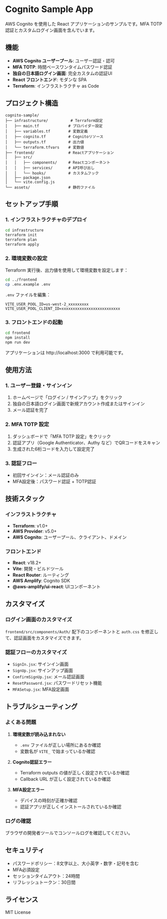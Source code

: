 # Cognito Sample App

AWS Cognito を使用した React アプリケーションのサンプルです。MFA TOTP 認証とカスタムログイン画面を含んでいます。

## 機能

- **AWS Cognito ユーザープール**: ユーザー認証・認可
- **MFA TOTP**: 時間ベースワンタイムパスワード認証
- **独自の日本語ログイン画面**: 完全カスタムの認証UI
- **React フロントエンド**: モダンな SPA
- **Terraform**: インフラストラクチャ as Code

## プロジェクト構造

```
cognito-sample/
├── infrastructure/          # Terraform設定
│   ├── main.tf             # プロバイダー設定
│   ├── variables.tf        # 変数定義
│   ├── cognito.tf          # Cognitoリソース
│   ├── outputs.tf          # 出力値
│   └── terraform.tfvars    # 変数値
├── frontend/               # Reactアプリケーション
│   ├── src/
│   │   ├── components/     # Reactコンポーネント
│   │   ├── services/       # API呼び出し
│   │   └── hooks/          # カスタムフック
│   ├── package.json
│   └── vite.config.js
└── assets/                 # 静的ファイル
```

## セットアップ手順

### 1. インフラストラクチャのデプロイ

```bash
cd infrastructure
terraform init
terraform plan
terraform apply
```

### 2. 環境変数の設定

Terraform 実行後、出力値を使用して環境変数を設定します：

```bash
cd ../frontend
cp .env.example .env
```

`.env` ファイルを編集：
```
VITE_USER_POOL_ID=us-west-2_xxxxxxxxx
VITE_USER_POOL_CLIENT_ID=xxxxxxxxxxxxxxxxxxxxxxxxxx
```

### 3. フロントエンドの起動

```bash
cd frontend
npm install
npm run dev
```

アプリケーションは http://localhost:3000 で利用可能です。

## 使用方法

### 1. ユーザー登録・サインイン

1. ホームページで「ログイン / サインアップ」をクリック
2. 独自の日本語ログイン画面で新規アカウント作成またはサインイン
3. メール認証を完了

### 2. MFA TOTP 設定

1. ダッシュボードで「MFA TOTP 設定」をクリック
2. 認証アプリ（Google Authenticator、Authy など）でQRコードをスキャン
3. 生成された6桁コードを入力して設定完了

### 3. 認証フロー

- 初回サインイン：メール認証のみ
- MFA設定後：パスワード認証 + TOTP認証

## 技術スタック

### インフラストラクチャ
- **Terraform**: v1.0+
- **AWS Provider**: v5.0+
- **AWS Cognito**: ユーザープール、クライアント、ドメイン

### フロントエンド  
- **React**: v18.2+
- **Vite**: 開発・ビルドツール
- **React Router**: ルーティング
- **AWS Amplify**: Cognito SDK
- **@aws-amplify/ui-react**: UIコンポーネント

## カスタマイズ

### ログイン画面のカスタマイズ

`frontend/src/components/Auth/` 配下のコンポーネントと `auth.css` を修正して、認証画面をカスタマイズできます。

### 認証フローのカスタマイズ

- `SignIn.jsx`: サインイン画面
- `SignUp.jsx`: サインアップ画面
- `ConfirmSignUp.jsx`: メール認証画面
- `ResetPassword.jsx`: パスワードリセット機能
- `MFASetup.jsx`: MFA設定画面

## トラブルシューティング

### よくある問題

1. **環境変数が読み込まれない**
   - `.env` ファイルが正しい場所にあるか確認
   - 変数名が `VITE_` で始まっているか確認

2. **Cognito認証エラー**
   - Terraform outputs の値が正しく設定されているか確認
   - Callback URL が正しく設定されているか確認

3. **MFA設定エラー**
   - デバイスの時刻が正確か確認
   - 認証アプリが正しくインストールされているか確認

### ログの確認

ブラウザの開発者ツールでコンソールログを確認してください。

## セキュリティ

- パスワードポリシー：8文字以上、大小英字・数字・記号を含む
- MFA必須設定
- セッションタイムアウト：24時間
- リフレッシュトークン：30日間

## ライセンス

MIT License